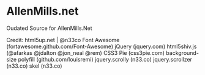 # AllenMills.net
Oudated Source for AllenMills.Net

Credit:
    html5up.net | @n33co
    Font Awesome (fortawesome.github.com/Font-Awesome)
    jQuery (jquery.com)
    html5shiv.js (@afarkas @jdalton @jon_neal @rem)
    CSS3 Pie (css3pie.com)
    background-size polyfill (github.com/louisremi)
    jquery.scrolly (n33.co)
    jquery.scrollzer (n33.co)
    skel (n33.co)
